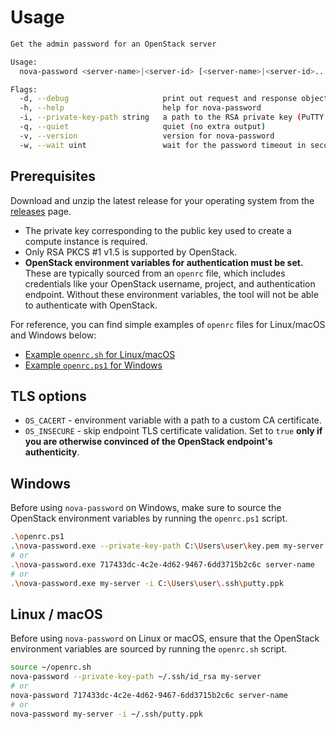 # Usage

```sh
Get the admin password for an OpenStack server

Usage:
  nova-password <server-name>|<server-id> [<server-name>|<server-id>...] [flags]

Flags:
  -d, --debug                     print out request and response objects
  -h, --help                      help for nova-password
  -i, --private-key-path string   a path to the RSA private key (PuTTY and OpenSSH formats) (default "~/.ssh/id_rsa")
  -q, --quiet                     quiet (no extra output)
  -v, --version                   version for nova-password
  -w, --wait uint                 wait for the password timeout in seconds
```

## Prerequisites

Download and unzip the latest release for your operating system from the [releases](../../releases/latest) page.

* The private key corresponding to the public key used to create a compute instance is required.
* Only RSA PKCS #1 v1.5 is supported by OpenStack.
* **OpenStack environment variables for authentication must be set.** These are typically sourced from an `openrc` file, which includes credentials like your OpenStack username, project, and authentication endpoint. Without these environment variables, the tool will not be able to authenticate with OpenStack.

For reference, you can find simple examples of `openrc` files for Linux/macOS and Windows below:

- [Example `openrc.sh` for Linux/macOS](openrc.sh)
- [Example `openrc.ps1` for Windows](openrc.ps1)

## TLS options

* `OS_CACERT` - environment variable with a path to a custom CA certificate.
* `OS_INSECURE` - skip endpoint TLS certificate validation. Set to `true` **only if you are otherwise convinced of the OpenStack endpoint's authenticity**.

## Windows

Before using `nova-password` on Windows, make sure to source the OpenStack environment variables by running the `openrc.ps1` script.

```sh
.\openrc.ps1
.\nova-password.exe --private-key-path C:\Users\user\key.pem my-server
# or
.\nova-password.exe 717433dc-4c2e-4d62-9467-6dd3715b2c6c server-name
# or
.\nova-password.exe my-server -i C:\Users\user\.ssh\putty.ppk
```

## Linux / macOS

Before using `nova-password` on Linux or macOS, ensure that the OpenStack environment variables are sourced by running the `openrc.sh` script.

```sh
source ~/openrc.sh
nova-password --private-key-path ~/.ssh/id_rsa my-server
# or
nova-password 717433dc-4c2e-4d62-9467-6dd3715b2c6c server-name
# or
nova-password my-server -i ~/.ssh/putty.ppk
```
